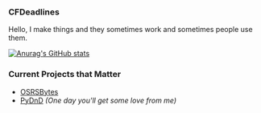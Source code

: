 ### CFDeadlines

Hello, I make things and they sometimes work and sometimes people use them.


[![Anurag's GitHub stats](https://github-readme-stats.vercel.app/api?username=Coffee-fueled-deadlines&theme=vision-friendly-dark)](https://github.com/anuraghazra/github-readme-stats)

### Current Projects that Matter

* [OSRSBytes](https://github.com/Coffee-fueled-deadlines/OSRSBytes)
* [PyDnD](https://github.com/Coffee-fueled-deadlines/PyDnD) _(One day you'll get some love from me)_
